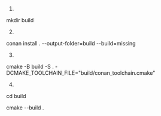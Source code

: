 
1.
mkdir build

2.
conan install . --output-folder=build --build=missing

3. 
cmake -B build -S . -DCMAKE_TOOLCHAIN_FILE="build/conan_toolchain.cmake"

4.
cd build

cmake --build .